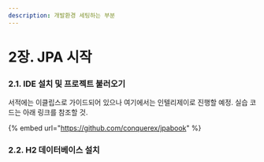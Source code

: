```yaml
---
description: 개발환경 세팅하는 부분
---
```


# 2장. JPA 시작

### 2.1. IDE 설치 및 프로젝트 불러오기

서적에는 이클립스로 가이드되어 있으나 여기에서는 인텔리제이로 진행할 예정. 실습 코드는 아래 링크를 참조할 것.

{% embed url="https://github.com/conquerex/jpabook" %}



### 2.2. H2 데이터베이스 설치









